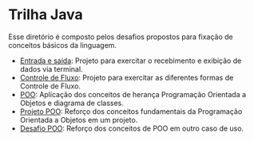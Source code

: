 # Trilha Java

Esse diretório é composto pelos desafios propostos para fixação de conceitos básicos da linguagem.

- [Entrada e saída](./input-output): Projeto para exercitar o recebimento e exibição de dados via terminal.
- [Controle de Fluxo](./controle-fluxo): Projeto para exercitar as diferentes formas de Controle de Fluxo.
- [POO](./poo): Aplicação dos conceitos de herança Programação Orientada a Objetos e diagrama de classes.
- [Projeto POO](./projeto-poo): Reforço dos conceitos fundamentais da Programação Orientada a Objetos em um projeto.
- [Desafio POO](./desafio-poo): Reforço dos conceitos de POO em outro caso de uso.
